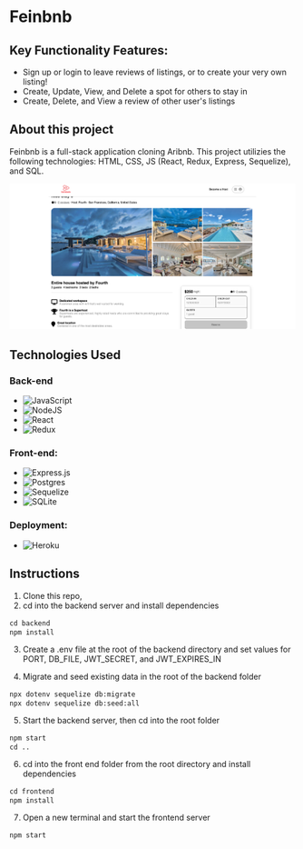 # Feinbnb

## Key Functionality Features:

- Sign up or login to leave reviews of listings, or to create your very own listing!
- Create, Update, View, and Delete a spot for others to stay in
- Create, Delete, and View a review of other user's listings

## About this project

Feinbnb is a full-stack application cloning Aribnb. This project utilizies the following technologies: HTML, CSS, JS (React, Redux, Express, Sequelize), and SQL.

![example-picture]

[example-picture]: readme-example.png

## Technologies Used

### Back-end

- ![JavaScript](https://img.shields.io/badge/javascript-%23323330.svg?style=for-the-badge&logo=javascript&logoColor=%23F7DF1E)
- ![NodeJS](https://img.shields.io/badge/node.js-6DA55F?style=for-the-badge&logo=node.js&logoColor=white)
- ![React](https://img.shields.io/badge/react-%2320232a.svg?style=for-the-badge&logo=react&logoColor=%2361DAFB)
- ![Redux](https://img.shields.io/badge/redux-%23593d88.svg?style=for-the-badge&logo=redux&logoColor=white)

### Front-end:

- ![Express.js](https://img.shields.io/badge/express.js-%23404d59.svg?style=for-the-badge&logo=express&logoColor=%2361DAFB)
- ![Postgres](https://img.shields.io/badge/postgres-%23316192.svg?style=for-the-badge&logo=postgresql&logoColor=white)
- ![Sequelize](https://img.shields.io/badge/Sequelize-52B0E7?style=for-the-badge&logo=Sequelize&logoColor=white)
- ![SQLite](https://img.shields.io/badge/sqlite-%2307405e.svg?style=for-the-badge&logo=sqlite&logoColor=white)

### Deployment:

- ![Heroku](https://img.shields.io/badge/heroku-%23430098.svg?style=for-the-badge&logo=heroku&logoColor=white)

## Instructions

1. Clone this repo,
2. cd into the backend server and install dependencies

```
cd backend
npm install
```

3. Create a .env file at the root of the backend directory and set values for PORT, DB_FILE, JWT_SECRET, and JWT_EXPIRES_IN

4. Migrate and seed existing data in the root of the backend folder

```
npx dotenv sequelize db:migrate
npx dotenv sequelize db:seed:all
```

5. Start the backend server, then cd into the root folder

```
npm start
cd ..
```

6. cd into the front end folder from the root directory and install dependencies

```
cd frontend
npm install
```

7. Open a new terminal and start the frontend server

```
npm start
```

